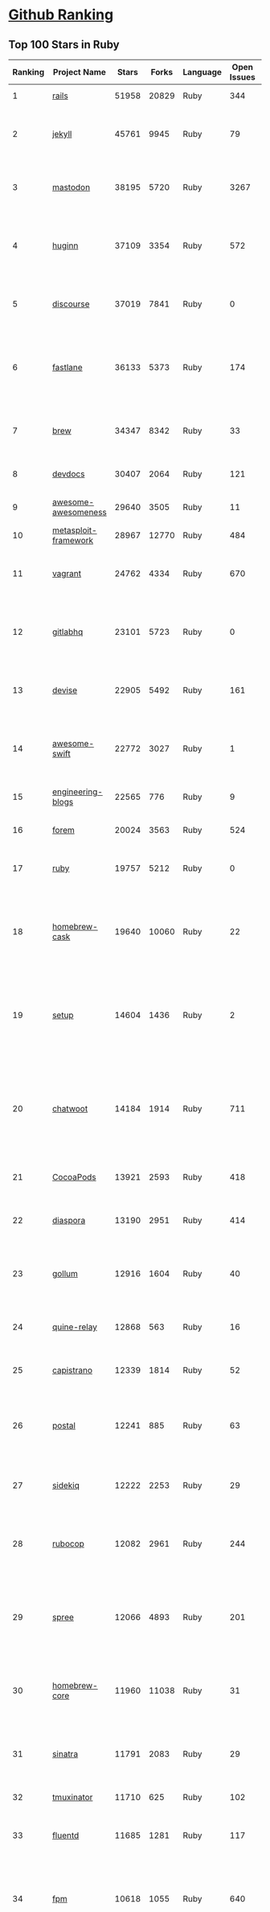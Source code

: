 [Github Ranking](../README.md)
==========

## Top 100 Stars in Ruby

| Ranking | Project Name | Stars | Forks | Language | Open Issues | Description | Last Commit |
| ------- | ------------ | ----- | ----- | -------- | ----------- | ----------- | ----------- |
| 1 | [rails](https://github.com/rails/rails) | 51958 | 20829 | Ruby | 344 | Ruby on Rails | 2022-12-20T02:42:58Z |
| 2 | [jekyll](https://github.com/jekyll/jekyll) | 45761 | 9945 | Ruby | 79 | :globe_with_meridians: Jekyll is a blog-aware static site generator in Ruby | 2022-12-18T16:34:16Z |
| 3 | [mastodon](https://github.com/mastodon/mastodon) | 38195 | 5720 | Ruby | 3267 | Your self-hosted, globally interconnected microblogging community | 2022-12-20T02:45:07Z |
| 4 | [huginn](https://github.com/huginn/huginn) | 37109 | 3354 | Ruby | 572 | Create agents that monitor and act on your behalf.  Your agents are standing by! | 2022-12-16T03:24:25Z |
| 5 | [discourse](https://github.com/discourse/discourse) | 37019 | 7841 | Ruby | 0 | A platform for community discussion. Free, open, simple. | 2022-12-20T01:31:46Z |
| 6 | [fastlane](https://github.com/fastlane/fastlane) | 36133 | 5373 | Ruby | 174 | 🚀 The easiest way to automate building and releasing your iOS and Android apps | 2022-12-17T16:58:50Z |
| 7 | [brew](https://github.com/Homebrew/brew) | 34347 | 8342 | Ruby | 33 | 🍺 The missing package manager for macOS (or Linux) | 2022-12-20T00:33:01Z |
| 8 | [devdocs](https://github.com/freeCodeCamp/devdocs) | 30407 | 2064 | Ruby | 121 | API Documentation Browser | 2022-12-17T04:47:12Z |
| 9 | [awesome-awesomeness](https://github.com/bayandin/awesome-awesomeness) | 29640 | 3505 | Ruby | 11 | A curated list of awesome awesomeness | 2022-12-15T03:08:32Z |
| 10 | [metasploit-framework](https://github.com/rapid7/metasploit-framework) | 28967 | 12770 | Ruby | 484 | Metasploit Framework | 2022-12-19T18:25:19Z |
| 11 | [vagrant](https://github.com/hashicorp/vagrant) | 24762 | 4334 | Ruby | 670 | Vagrant is a tool for building and distributing development environments. | 2022-12-17T00:23:07Z |
| 12 | [gitlabhq](https://github.com/gitlabhq/gitlabhq) | 23101 | 5723 | Ruby | 0 | GitLab CE Mirror \| Please open new issues in our issue tracker on GitLab.com | 2022-12-20T00:08:13Z |
| 13 | [devise](https://github.com/heartcombo/devise) | 22905 | 5492 | Ruby | 161 | Flexible authentication solution for Rails with Warden. | 2022-12-14T14:58:01Z |
| 14 | [awesome-swift](https://github.com/matteocrippa/awesome-swift) | 22772 | 3027 | Ruby | 1 | A collaborative list of awesome Swift libraries and resources. Feel free to contribute! | 2022-12-19T15:52:04Z |
| 15 | [engineering-blogs](https://github.com/kilimchoi/engineering-blogs) | 22565 | 776 | Ruby | 9 | A curated list of engineering blogs | 2022-12-08T03:06:45Z |
| 16 | [forem](https://github.com/forem/forem) | 20024 | 3563 | Ruby | 524 | For empowering community 🌱 | 2022-12-19T23:48:19Z |
| 17 | [ruby](https://github.com/ruby/ruby) | 19757 | 5212 | Ruby | 0 | The Ruby Programming Language [mirror] | 2022-12-19T22:56:49Z |
| 18 | [homebrew-cask](https://github.com/Homebrew/homebrew-cask) | 19640 | 10060 | Ruby | 22 | 🍻 A CLI workflow for the administration of macOS applications distributed as binaries | 2022-12-20T01:37:54Z |
| 19 | [setup](https://github.com/lewagon/setup) | 14604 | 1436 | Ruby | 2 | Setup instructions for Le Wagon's students on their first day of Web Development Bootcamp | 2022-12-10T06:32:15Z |
| 20 | [chatwoot](https://github.com/chatwoot/chatwoot) | 14184 | 1914 | Ruby | 711 | Open-source customer engagement suite, an alternative to Intercom, Zendesk, Salesforce Service Cloud etc. 🔥💬 | 2022-12-20T02:23:29Z |
| 21 | [CocoaPods](https://github.com/CocoaPods/CocoaPods) | 13921 | 2593 | Ruby | 418 | The Cocoa Dependency Manager. | 2022-12-07T17:34:55Z |
| 22 | [diaspora](https://github.com/diaspora/diaspora) | 13190 | 2951 | Ruby | 414 | A privacy-aware, distributed, open source social network. | 2022-12-05T02:06:14Z |
| 23 | [gollum](https://github.com/gollum/gollum) | 12916 | 1604 | Ruby | 40 | A simple, Git-powered wiki with a sweet API and local frontend. | 2022-12-19T03:56:21Z |
| 24 | [quine-relay](https://github.com/mame/quine-relay) | 12868 | 563 | Ruby | 16 | An uroboros program with 100+ programming languages | 2022-10-31T08:24:26Z |
| 25 | [capistrano](https://github.com/capistrano/capistrano) | 12339 | 1814 | Ruby | 52 | Remote multi-server automation tool | 2022-11-29T02:38:01Z |
| 26 | [postal](https://github.com/postalserver/postal) | 12241 | 885 | Ruby | 63 | ✉️ A fully featured open source mail delivery platform for incoming & outgoing e-mail | 2022-12-14T13:57:44Z |
| 27 | [sidekiq](https://github.com/mperham/sidekiq) | 12222 | 2253 | Ruby | 29 | Simple, efficient background processing for Ruby | 2022-12-19T18:18:06Z |
| 28 | [rubocop](https://github.com/rubocop/rubocop) | 12082 | 2961 | Ruby | 244 | A Ruby static code analyzer and formatter, based on the community Ruby style guide. | 2022-12-20T02:52:06Z |
| 29 | [spree](https://github.com/spree/spree) | 12066 | 4893 | Ruby | 201 | Open Source multi-language/multi-currency/multi-store eCommerce platform | 2022-12-19T18:23:10Z |
| 30 | [homebrew-core](https://github.com/Homebrew/homebrew-core) | 11960 | 11038 | Ruby | 31 | 🍻 Default formulae for the missing package manager for macOS (or Linux) | 2022-12-20T03:03:06Z |
| 31 | [sinatra](https://github.com/sinatra/sinatra) | 11791 | 2083 | Ruby | 29 | Classy web-development dressed in a DSL (official / canonical repo) | 2022-12-16T23:13:18Z |
| 32 | [tmuxinator](https://github.com/tmuxinator/tmuxinator) | 11710 | 625 | Ruby | 102 | Manage complex tmux sessions easily | 2022-12-15T20:50:29Z |
| 33 | [fluentd](https://github.com/fluent/fluentd) | 11685 | 1281 | Ruby | 117 | Fluentd: Unified Logging Layer (project under CNCF) | 2022-12-15T06:17:04Z |
| 34 | [fpm](https://github.com/jordansissel/fpm) | 10618 | 1055 | Ruby | 640 | Effing package management! Build packages for multiple platforms (deb, rpm, etc) with great ease and sanity. | 2022-12-19T12:19:46Z |
| 35 | [linguist](https://github.com/github/linguist) | 10549 | 3859 | Ruby | 85 | Language Savant. If your repository's language is being reported incorrectly, send us a pull request! | 2022-12-19T18:57:26Z |
| 36 | [faker](https://github.com/faker-ruby/faker) | 10539 | 3035 | Ruby | 7 | A library for generating fake data such as names, addresses, and phone numbers. | 2022-12-19T18:15:02Z |
| 37 | [Learning-SICP](https://github.com/DeathKing/Learning-SICP) | 10090 | 1491 | Ruby | 1 | MIT视频公开课《计算机程序的构造和解释》中文化项目及课程学习资料搜集。 | 2022-02-27T13:57:02Z |
| 38 | [liquid](https://github.com/Shopify/liquid) | 9946 | 1293 | Ruby | 231 | Liquid markup language. Safe, customer facing template language for flexible web apps.  | 2022-12-18T00:12:12Z |
| 39 | [capybara](https://github.com/teamcapybara/capybara) | 9728 | 1427 | Ruby | 6 | Acceptance test framework for web applications | 2022-12-12T23:32:28Z |
| 40 | [grape](https://github.com/ruby-grape/grape) | 9649 | 1220 | Ruby | 206 | An opinionated framework for creating REST-like APIs in Ruby. | 2022-12-11T13:46:31Z |
| 41 | [octopress](https://github.com/imathis/octopress) | 9358 | 2710 | Ruby | 176 | Octopress is an obsessively designed framework for Jekyll blogging. It’s easy to configure and easy to deploy. Sweet huh? | 2022-05-29T06:22:05Z |
| 42 | [activeadmin](https://github.com/activeadmin/activeadmin) | 9284 | 3314 | Ruby | 329 | The administration framework for Ruby on Rails applications. | 2022-12-20T01:07:30Z |
| 43 | [resque](https://github.com/resque/resque) | 9238 | 1671 | Ruby | 57 | Resque is a Redis-backed Ruby library for creating background jobs, placing them on multiple queues, and processing them later. | 2022-12-16T20:14:06Z |
| 44 | [guides](https://github.com/thoughtbot/guides) | 9207 | 1377 | Ruby | 0 | A guide for programming in style. | 2022-12-12T23:02:41Z |
| 45 | [bourbon](https://github.com/thoughtbot/bourbon) | 9098 | 900 | Ruby | 5 | A Lightweight Sass Tool Set | 2022-08-05T22:56:43Z |
| 46 | [paperclip](https://github.com/thoughtbot/paperclip) | 9067 | 2418 | Ruby | 37 | Easy file attachment management for ActiveRecord | 2022-10-11T23:33:19Z |
| 47 | [carrierwave](https://github.com/carrierwaveuploader/carrierwave) | 8741 | 1638 | Ruby | 140 | Classier solution for file uploads for Rails, Sinatra and other Ruby web frameworks | 2022-12-19T08:53:07Z |
| 48 | [whenever](https://github.com/javan/whenever) | 8655 | 727 | Ruby | 63 | Cron jobs in Ruby | 2022-12-02T01:37:51Z |
| 49 | [remote-working](https://github.com/greatghoul/remote-working) | 8513 | 772 | Ruby | 0 | 收集整理远程工作相关的资料 | 2022-12-12T11:24:00Z |
| 50 | [kaminari](https://github.com/kaminari/kaminari) | 8318 | 1077 | Ruby | 41 | ⚡ A Scope & Engine based, clean, powerful, customizable and sophisticated paginator for Ruby webapps | 2022-09-04T14:57:01Z |
| 51 | [simple_form](https://github.com/heartcombo/simple_form) | 8054 | 1314 | Ruby | 24 | Forms made easy for Rails! It's tied to a simple DSL, with no opinion on markup. | 2022-11-30T12:04:42Z |
| 52 | [pundit](https://github.com/varvet/pundit) | 7819 | 602 | Ruby | 14 | Minimal authorization through OO design and pure Ruby classes | 2022-12-19T15:47:35Z |
| 53 | [rails_admin](https://github.com/railsadminteam/rails_admin) | 7708 | 2245 | Ruby | 174 | RailsAdmin is a Rails engine that provides an easy-to-use interface for managing your data | 2022-12-18T07:15:22Z |
| 54 | [factory_bot](https://github.com/thoughtbot/factory_bot) | 7668 | 2618 | Ruby | 31 | A library for setting up Ruby objects as test data. | 2022-11-16T05:01:43Z |
| 55 | [omniauth](https://github.com/omniauth/omniauth) | 7625 | 992 | Ruby | 86 | OmniAuth is a flexible authentication system utilizing Rack middleware. | 2022-10-13T14:14:08Z |
| 56 | [puma](https://github.com/puma/puma) | 7277 | 1368 | Ruby | 53 | A Ruby/Rack web server built for parallelism | 2022-12-20T01:21:55Z |
| 57 | [jazzy](https://github.com/realm/jazzy) | 7202 | 405 | Ruby | 81 | Soulful docs for Swift & Objective-C | 2022-11-20T09:32:15Z |
| 58 | [wpscan](https://github.com/wpscanteam/wpscan) | 7176 | 1166 | Ruby | 38 | WPScan WordPress security scanner. Written for security professionals and blog maintainers to test the security of their WordPress websites. | 2022-11-17T14:27:18Z |
| 59 | [how-to-contribute-to-open-source](https://github.com/freeCodeCamp/how-to-contribute-to-open-source) | 7171 | 1558 | Ruby | 30 | A guide to contributing to open source | 2022-12-11T16:37:26Z |
| 60 | [chef](https://github.com/chef/chef) | 7085 | 2568 | Ruby | 371 | Chef Infra, a powerful automation platform that transforms infrastructure into code automating how infrastructure is configured, deployed and managed across any environment, at any scale | 2022-12-20T00:33:59Z |

